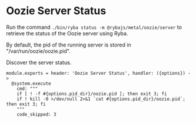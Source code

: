 
# Oozie Server Status

Run the command `./bin/ryba status -m @rybajs/metal/oozie/server` to retrieve the status
of the Oozie server using Ryba.

By default, the pid of the running server is stored in
"/var/run/oozie/oozie.pid".

Discover the server status.

    module.exports = header: 'Oozie Server Status', handler: ({options}) ->
      @system.execute
        cmd: """
        if [ ! -f #{options.pid_dir}/oozie.pid ]; then exit 3; fi
        if ! kill -0 >/dev/null 2>&1 `cat #{options.pid_dir}/oozie.pid`; then exit 3; fi
        """
        code_skipped: 3
